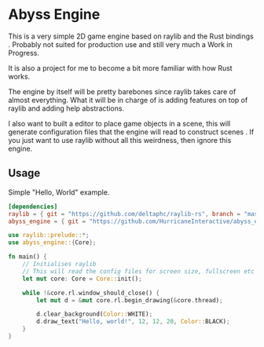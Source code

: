 # Abyss Engine

This is a very simple 2D game engine based on raylib and the Rust bindings
. Probably not suited for production use and still very much a Work in Progress.

It is also a project for me to become a bit more familiar with how Rust works.

The engine by itself will be pretty barebones since raylib takes care of
 almost everything. What it will be in charge of is adding features on top of
  raylib and adding help abstractions.
  
I also want to built a editor to place game objects in a scene, this will
 generate configuration files that the engine will read to construct scenes
 . If you just want to use raylib without all this weirdness, then ignore
  this engine.
  
## Usage

Simple "Hello, World" example.

```toml
[dependencies]
raylib = { git = "https://github.com/deltaphc/raylib-rs", branch = "master" }
abyss_engine = { git = "https://github.com/HurricaneInteractive/abyss_engine", branch master }
```

```rust
use raylib::prelude::*;
use abyss_engine::{Core};

fn main() {
    // Initialises raylib
    // This will read the config files for screen size, fullscreen etc settings 
    let mut core: Core = Core::init();

    while !&core.rl.window_should_close() {
        let mut d = &mut core.rl.begin_drawing(&core.thread);

        d.clear_background(Color::WHITE);
        d.draw_text("Hello, world!", 12, 12, 20, Color::BLACK);
    }
}
```
